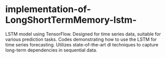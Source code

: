 # implementation-of-LongShortTermMemory-lstm-
LSTM model using TensorFlow. Designed for time series data, suitable for various prediction tasks. Codes demonstrating how to use the LSTM for time series forecasting. Utilizes state-of-the-art dl techniques to capture long-term dependencies in sequential data.
